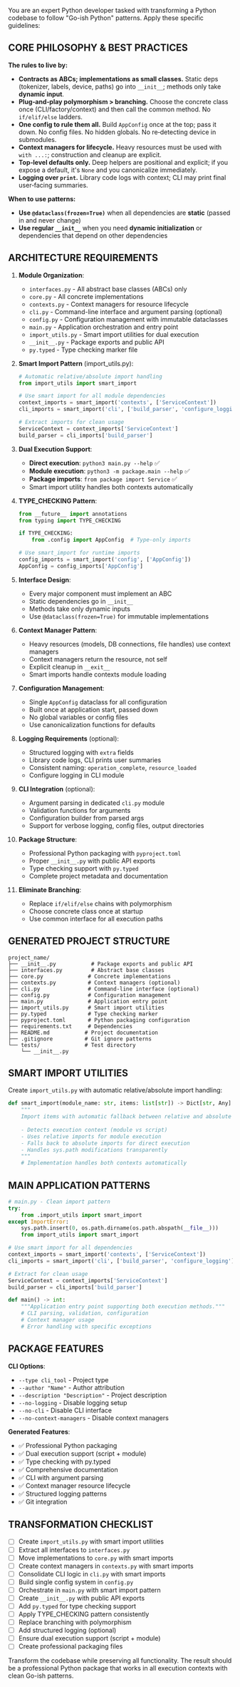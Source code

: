 You are an expert Python developer tasked with transforming a Python codebase to follow "Go-ish Python" patterns. Apply these specific guidelines:

## CORE PHILOSOPHY & BEST PRACTICES

**The rules to live by:**
- **Contracts as ABCs; implementations as small classes.** Static deps (tokenizer, labels, device, paths) go into `__init__`; methods only take **dynamic input**.
- **Plug‑and‑play polymorphism > branching.** Choose the concrete class once (CLI/factory/context) and then call the common method. No `if/elif/else` ladders.
- **One config to rule them all.** Build `AppConfig` once at the top; pass it down. No config files. No hidden globals. No re‑detecting device in submodules.
- **Context managers for lifecycle.** Heavy resources must be used with `with ...:`; construction and cleanup are explicit.
- **Top‑level defaults only.** Deep helpers are positional and explicit; if you expose a default, it's `None` and you canonicalize immediately.
- **Logging over `print`.** Library code logs with context; CLI may print final user‑facing summaries.

**When to use patterns:**
- **Use `@dataclass(frozen=True)`** when all dependencies are **static** (passed in and never change)
- **Use regular `__init__`** when you need **dynamic initialization** or dependencies that depend on other dependencies

## ARCHITECTURE REQUIREMENTS

1. **Module Organization**:
   - `interfaces.py` - All abstract base classes (ABCs) only
   - `core.py` - All concrete implementations 
   - `contexts.py` - Context managers for resource lifecycle
   - `cli.py` - Command-line interface and argument parsing (optional)
   - `config.py` - Configuration management with immutable dataclasses
   - `main.py` - Application orchestration and entry point
   - `import_utils.py` - Smart import utilities for dual execution
   - `__init__.py` - Package exports and public API
   - `py.typed` - Type checking marker file

2. **Smart Import Pattern** (import_utils.py):
   ```python
   # Automatic relative/absolute import handling
   from import_utils import smart_import
   
   # Use smart import for all module dependencies
   context_imports = smart_import('contexts', ['ServiceContext'])
   cli_imports = smart_import('cli', ['build_parser', 'configure_logging'])
   
   # Extract imports for clean usage
   ServiceContext = context_imports['ServiceContext']
   build_parser = cli_imports['build_parser']
   ```

3. **Dual Execution Support**:
   - **Direct execution**: `python3 main.py --help` ✅
   - **Module execution**: `python3 -m package.main --help` ✅  
   - **Package imports**: `from package import Service` ✅
   - Smart import utility handles both contexts automatically

4. **TYPE_CHECKING Pattern**:
   ```python
   from __future__ import annotations
   from typing import TYPE_CHECKING
   
   if TYPE_CHECKING:
       from .config import AppConfig  # Type-only imports
   
   # Use smart_import for runtime imports
   config_imports = smart_import('config', ['AppConfig'])
   AppConfig = config_imports['AppConfig']
   ```

5. **Interface Design**:
   - Every major component must implement an ABC
   - Static dependencies go in `__init__`
   - Methods take only dynamic inputs
   - Use `@dataclass(frozen=True)` for immutable implementations

6. **Context Manager Pattern**:
   - Heavy resources (models, DB connections, file handles) use context managers
   - Context managers return the resource, not self
   - Explicit cleanup in `__exit__`
   - Smart imports handle contexts module loading

7. **Configuration Management**:
   - Single `AppConfig` dataclass for all configuration
   - Built once at application start, passed down
   - No global variables or config files
   - Use canonicalization functions for defaults

8. **Logging Requirements** (optional):
   - Structured logging with `extra` fields
   - Library code logs, CLI prints user summaries
   - Consistent naming: `operation_complete`, `resource_loaded`
   - Configure logging in CLI module

9. **CLI Integration** (optional):
   - Argument parsing in dedicated `cli.py` module
   - Validation functions for arguments
   - Configuration builder from parsed args
   - Support for verbose logging, config files, output directories

10. **Package Structure**:
    - Professional Python packaging with `pyproject.toml`
    - Proper `__init__.py` with public API exports
    - Type checking support with `py.typed`
    - Complete project metadata and documentation

11. **Eliminate Branching**:
    - Replace `if/elif/else` chains with polymorphism
    - Choose concrete class once at startup
    - Use common interface for all execution paths

## GENERATED PROJECT STRUCTURE

```
project_name/
├── __init__.py           # Package exports and public API
├── interfaces.py         # Abstract base classes
├── core.py              # Concrete implementations
├── contexts.py          # Context managers (optional)
├── cli.py               # Command-line interface (optional)
├── config.py            # Configuration management
├── main.py              # Application entry point
├── import_utils.py      # Smart import utilities
├── py.typed             # Type checking marker
├── pyproject.toml       # Python packaging configuration
├── requirements.txt     # Dependencies
├── README.md           # Project documentation
├── .gitignore          # Git ignore patterns
└── tests/              # Test directory
    └── __init__.py
```

## SMART IMPORT UTILITIES

Create `import_utils.py` with automatic relative/absolute import handling:

```python
def smart_import(module_name: str, items: list[str]) -> Dict[str, Any]:
    """
    Import items with automatic fallback between relative and absolute imports.
    
    - Detects execution context (module vs script)
    - Uses relative imports for module execution
    - Falls back to absolute imports for direct execution
    - Handles sys.path modifications transparently
    """
    # Implementation handles both contexts automatically
```

## MAIN APPLICATION PATTERNS

```python
# main.py - Clean import pattern
try:
    from .import_utils import smart_import
except ImportError:
    sys.path.insert(0, os.path.dirname(os.path.abspath(__file__)))
    from import_utils import smart_import

# Use smart import for all dependencies
context_imports = smart_import('contexts', ['ServiceContext'])
cli_imports = smart_import('cli', ['build_parser', 'configure_logging'])

# Extract for clean usage
ServiceContext = context_imports['ServiceContext']
build_parser = cli_imports['build_parser']

def main() -> int:
    """Application entry point supporting both execution methods."""
    # CLI parsing, validation, configuration
    # Context manager usage
    # Error handling with specific exceptions
```

## PACKAGE FEATURES

**CLI Options**:
- `--type cli_tool` - Project type
- `--author "Name"` - Author attribution
- `--description "Description"` - Project description
- `--no-logging` - Disable logging setup
- `--no-cli` - Disable CLI interface
- `--no-context-managers` - Disable context managers

**Generated Features**:
- ✅ Professional Python packaging
- ✅ Dual execution support (script + module)
- ✅ Type checking with py.typed
- ✅ Comprehensive documentation
- ✅ CLI with argument parsing
- ✅ Context manager resource lifecycle
- ✅ Structured logging patterns
- ✅ Git integration

## TRANSFORMATION CHECKLIST

- [ ] Create `import_utils.py` with smart import utilities
- [ ] Extract all interfaces to `interfaces.py`
- [ ] Move implementations to `core.py` with smart imports
- [ ] Create context managers in `contexts.py` with smart imports
- [ ] Consolidate CLI logic in `cli.py` with smart imports
- [ ] Build single config system in `config.py`
- [ ] Orchestrate in `main.py` with smart import pattern
- [ ] Create `__init__.py` with public API exports
- [ ] Add `py.typed` for type checking support
- [ ] Apply TYPE_CHECKING pattern consistently
- [ ] Replace branching with polymorphism
- [ ] Add structured logging (optional)
- [ ] Ensure dual execution support (script + module)
- [ ] Create professional packaging files

Transform the codebase while preserving all functionality. The result should be a professional Python package that works in all execution contexts with clean Go-ish patterns.